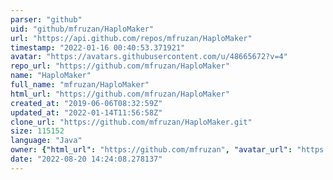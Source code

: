 ```yaml
---
parser: "github"
uid: "github/mfruzan/HaploMaker"
url: "https://api.github.com/repos/mfruzan/HaploMaker"
timestamp: "2022-01-16 00:40:53.371921"
avatar: "https://avatars.githubusercontent.com/u/48665672?v=4"
repo_url: "https://github.com/mfruzan/HaploMaker"
name: "HaploMaker"
full_name: "mfruzan/HaploMaker"
html_url: "https://github.com/mfruzan/HaploMaker"
created_at: "2019-06-06T08:32:59Z"
updated_at: "2022-01-14T11:56:58Z"
clone_url: "https://github.com/mfruzan/HaploMaker.git"
size: 115152
language: "Java"
owner: {"html_url": "https://github.com/mfruzan", "avatar_url": "https://avatars.githubusercontent.com/u/48665672?v=4", "login": "mfruzan", "type": "User"}
date: "2022-08-20 14:24:08.278137"
---
```

